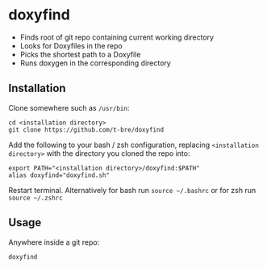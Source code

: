 # doxyfind
- Finds root of git repo containing current working directory
- Looks for Doxyfiles in the repo
- Picks the shortest path to a Doxyfile
- Runs doxygen in the corresponding directory

## Installation
Clone somewhere such as `/usr/bin`:
```
cd <installation directory>
git clone https://github.com/t-bre/doxyfind
```
Add the following to your bash / zsh configuration, replacing `<installation directory>` with the directory you cloned the repo into:
```
export PATH="<installation directory>/doxyfind:$PATH"
alias doxyfind="doxyfind.sh"
```
Restart terminal. Alternatively for bash run `source ~/.bashrc` or for zsh run `source ~/.zshrc`

## Usage
Anywhere inside a git repo:
```bash
doxyfind
```
